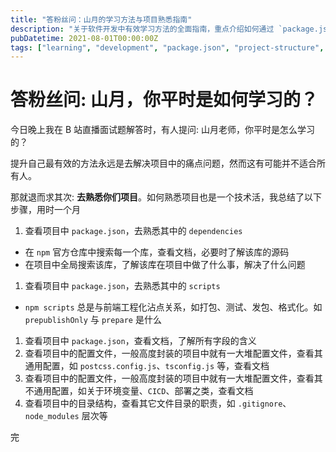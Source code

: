 ```yaml
---
title: "答粉丝问：山月的学习方法与项目熟悉指南"
description: "关于软件开发中有效学习方法的全面指南，重点介绍如何通过 `package.json`、配置文件和项目结构分析来熟悉现有项目。"
pubDatetime: 2021-08-01T00:00:00Z
tags: ["learning", "development", "package.json", "project-structure", "career"]
---
```


# 答粉丝问: 山月，你平时是如何学习的？

今日晚上我在 B 站直播面试题解答时，有人提问: 山月老师，你平时是怎么学习的？

提升自己最有效的方法永远是去解决项目中的痛点问题，然而这有可能并不适合所有人。

那就退而求其次: **去熟悉你们项目**。如何熟悉项目也是一个技术活，我总结了以下步骤，用时一个月

1. 查看项目中 `package.json`，去熟悉其中的 `dependencies`

- 在 `npm` 官方仓库中搜索每一个库，查看文档，必要时了解该库的源码
- 在项目中全局搜索该库，了解该库在项目中做了什么事，解决了什么问题

1. 查看项目中 `package.json`，去熟悉其中的 `scripts`

- `npm scripts` 总是与前端工程化沾点关系，如打包、测试、发包、格式化。如 `prepublishOnly` 与 `prepare` 是什么

1. 查看项目中 `package.json`，查看文档，了解所有字段的含义
1. 查看项目中的配置文件，一般高度封装的项目中就有一大堆配置文件，查看其通用配置，如 `postcss.config.js`、`tsconfig.js` 等，查看文档
1. 查看项目中的配置文件，一般高度封装的项目中就有一大堆配置文件，查看其不通用配置，如关于环境变量、`CICD`、部署之类，查看文档
1. 查看项目中的目录结构，查看其它文件目录的职责，如 `.gitignore`、`node_modules` 层次等

完
